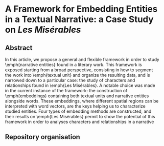 # A Framework for Embedding Entities in a Textual Narrative: a Case Study on *Les Misérables*

## Abstract 

In this article, we propose a general and flexible framework in order to study \emph{narrative entities} found in a literary work. This framework is exposed starting from a broad perspective, consisting in how to segment the work into \emph{textual unit} and organize the resulting data, and is narrowed down to a particular case: the study of characters and relationships found in \emph{Les Misérables}. A notable choice was made in the current instance of the framework: the construction of \emph{embeddings} containing both textual units and narrative entities alongside words. These embeddings, where different spatial regions can be interpreted with word vectors, are the keys helping us to characterize studied entities. Four types of embedding methods are constructed, and their results on \emph{Les Misérables} permit to show the potential of this framework in order to analyses characters and relationships in a narrative

## Repository organisation 




